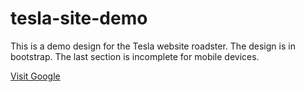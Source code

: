 # tesla-site-demo
This is a demo design for the Tesla website roadster. The design is in bootstrap.
The last section is incomplete for mobile devices.

[Visit Google](https://www.google.com)


